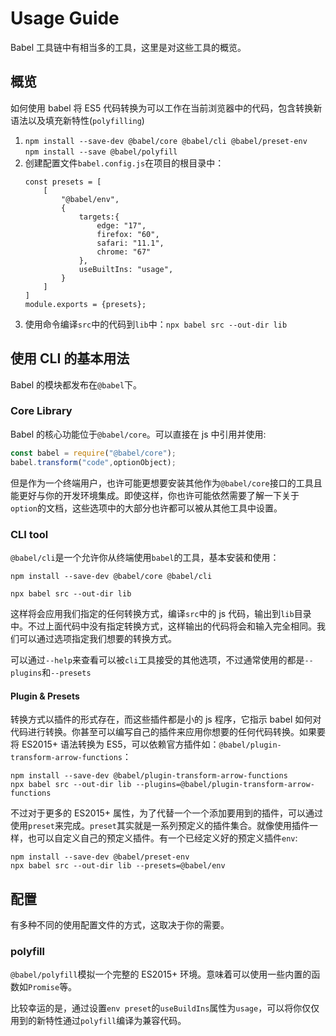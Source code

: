 # Usage Guide

Babel 工具链中有相当多的工具，这里是对这些工具的概览。

## 概览

如何使用 babel 将 ES5 代码转换为可以工作在当前浏览器中的代码，包含转换新语法以及填充新特性(`polyfilling`)


1. `npm install --save-dev @babel/core @babel/cli @babel/preset-env`  
    `npm install --save @babel/polyfill`
2. 创建配置文件`babel.config.js`在项目的根目录中：
    ```shell
    const presets = [
        [
            "@babel/env",
            {
                targets:{
                    edge: "17",
                    firefox: "60",
                    safari: "11.1",
                    chrome: "67"
                },
                useBuiltIns: "usage",
            }
        ]
    ]
    module.exports = {presets};
    ```
3. 使用命令编译`src`中的代码到`lib`中：`npx babel src --out-dir lib`

## 使用 CLI 的基本用法

Babel 的模块都发布在`@babel`下。

### Core Library

Babel 的核心功能位于`@babel/core`。可以直接在 js 中引用并使用:
```js
const babel = require("@babel/core");
babel.transform("code",optionObject);
```
但是作为一个终端用户，也许可能更想要安装其他作为`@babel/core`接口的工具且能更好与你的开发环境集成。即使这样，你也许可能依然需要了解一下关于`option`的文档，这些选项中的大部分也许都可以被从其他工具中设置。

### CLI tool

`@babel/cli`是一个允许你从终端使用`babel`的工具，基本安装和使用：
```shell
npm install --save-dev @babel/core @babel/cli

npx babel src --out-dir lib
```
这样将会应用我们指定的任何转换方式，编译`src`中的 js 代码，输出到`lib`目录中。不过上面代码中没有指定转换方式，这样输出的代码将会和输入完全相同。我们可以通过选项指定我们想要的转换方式。

可以通过`--help`来查看可以被`cli`工具接受的其他选项，不过通常使用的都是`--plugins`和`--presets`

#### Plugin & Presets

转换方式以插件的形式存在，而这些插件都是小的 js 程序，它指示 babel 如何对代码进行转换。你甚至可以编写自己的插件来应用你想要的任何代码转换。如果要将 ES2015+ 语法转换为 ES5，可以依赖官方插件如：`@babel/plugin-transform-arrow-functions`：
```shell
npm install --save-dev @babel/plugin-transform-arrow-functions
npx babel src --out-dir lib --plugins=@babel/plugin-transform-arrow-functions
```

不过对于更多的 ES2015+ 属性，为了代替一个一个添加要用到的插件，可以通过使用`preset`来完成。`preset`其实就是一系列预定义的插件集合。就像使用插件一样，也可以自定义自己的预定义插件。有一个已经定义好的预定义插件`env`:
```shell
npm install --save-dev @babel/preset-env
npx babel src --out-dir lib --presets=@babel/env
```
## 配置

有多种不同的使用配置文件的方式，这取决于你的需要。

### polyfill

`@babel/polyfill`模拟一个完整的 ES2015+ 环境。意味着可以使用一些内置的函数如`Promise`等。

比较幸运的是，通过设置`env preset`的`useBuildIns`属性为`usage`，可以将你仅仅用到的新特性通过`polyfill`编译为兼容代码。